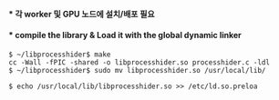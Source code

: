 
#### * 각 worker 및 GPU 노드에 설치/배포 필요
#### * compile the library & Load it with the global dynamic linker
```
$ ~/libprocesshider$ make
cc -Wall -fPIC -shared -o libprocesshider.so processhider.c -ldl
$ ~/libprocesshider$ sudo mv libprocesshider.so /usr/local/lib/
```

```
$ echo /usr/local/lib/libprocesshider.so >> /etc/ld.so.preloa
```
